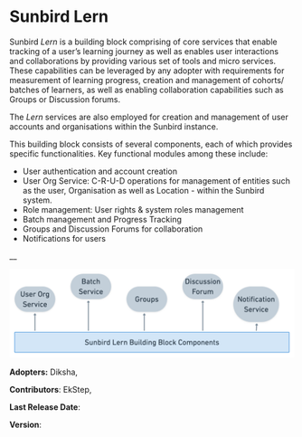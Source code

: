 # Sunbird Lern

Sunbird _Lern_ is a building block comprising of core services that enable tracking of a user’s learning journey as well as enables user interactions and collaborations by providing various set of tools and micro services. These capabilities can be leveraged by any adopter with requirements for measurement of learning progress, creation and management of cohorts/ batches of learners, as well as enabling collaboration capabilities such as Groups or Discussion forums.&#x20;

The _Lern_ services are also employed for creation and management of user accounts and organisations within the Sunbird instance.

This building block consists of several components, each of which provides specific functionalities. Key functional modules among these include:

* User authentication and account creation
* User Org Service: C-R-U-D operations for management of entities such as the user, Organisation as well as Location - within the Sunbird system.
* Role management: User rights & system roles management
* Batch management and Progress Tracking
* Groups and Discussion Forums for collaboration
* Notifications for users

__

![Sunbird Lern Components](<.gitbook/assets/image (1).png>)



**Adopters:** Diksha,&#x20;

**Contributors**: EkStep,&#x20;

**Last Release Date**:

**Version**:





